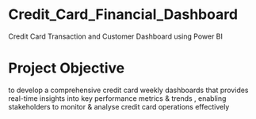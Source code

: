 # Credit_Card_Financial_Dashboard
Credit Card Transaction and Customer Dashboard using Power BI

# Project Objective 
to develop a comprehensive credit card weekly dashboards that provides real-time insights into key performance metrics & trends , enabling stakeholders to monitor & analyse credit card operations effectively

